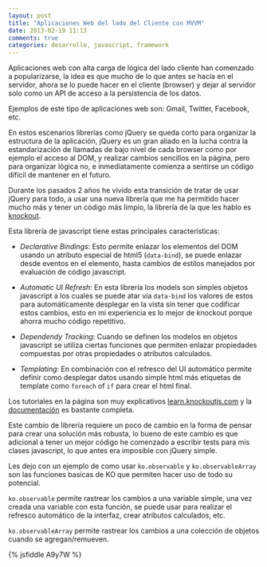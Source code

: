 ```yaml
---
layout: post
title: "Aplicaciones Web del lado del Cliente con MVVM"
date: 2013-02-19 11:13
comments: true
categories: desarrollo, javascript, framework
---
```


Aplicaciones web con alta carga de l&oacute;gica del lado cliente
han comenzado a popularizarse, la idea es que mucho de lo que antes
se hac&iacute;a en el servidor, ahora se lo puede hacer en el cliente (browser)
y dejar al servidor solo como un API de acceso a la persistencia de 
los datos.

<!-- more -->

Ejemplos de este tipo de aplicaciones web son: Gmail, Twitter, Facebook, etc.

En estos escenarios librer&iacute;as como jQuery se queda corto
para organizar la estructura de la aplicaci&oacute;n, jQuery es
un gran aliado en la lucha contra la estandarizaci&oacute;n de
llamadas de bajo nivel de cada browser como por ejemplo el acceso
al DOM, y realizar cambios sencillos en la p&aacute;gina,
pero para organizar l&oacute;gica no, e inmediatamente comienza
a sentirse un c&oacute;digo dif&iacute;cil de mantener en el futuro.

Durante los pasados 2 a&ntilde;os he vivido esta transici&oacute;n de
tratar de usar jQuery para todo, a usar una nueva librer&iacute;a que
me ha permitido hacer mucho m&aacute;s y tener un c&oacute;digo m&aacute;s
limpio, la librer&iacute;a de la que les hablo es [knockout](http://knockoutjs.com/).

Esta librer&iacute;a de javascript tiene estas principales caracter&iacute;sticas:

- _Declarative Bindings_: Esto permite enlazar los elementos del DOM
usando un atributo especial de html5 (`data-bind`), se puede enlazar
desde eventos en el elemento, hasta cambios de estilos manejados por
evaluaci&oacute;n de c&oacute;digo javascript.

- _Automatic UI Refresh_: En esta librer&iacute;a los models son simples
objetos javascript a los cuales se puede atar v&iacute;a `data-bind` los
valores de estos para autom&aacute;ticamente desplegar en la vista sin tener
que codificar estos cambios, esto en mi experiencia es lo mejor de knockout
porque ahorra mucho c&oacute;digo repetitivo.

- _Dependendy Tracking_: Cuando se definen los modelos en objetos javascript
se utiliza ciertas funciones que permiten enlazar propiedades compuestas
por otras propiedades o atributos calculados.

- _Templating_: En combinaci&oacute;n con el refresco del UI autom&aacute;tico
permite definir como desplegar datos usando simple html m&aacute;s etiquetas
de template como `foreach` of `if` para crear el html final.

Los tutoriales en la p&aacute;gina son muy explicativos [learn.knockoutjs.com](http://learn.knockoutjs.com/)
y la [documentaci&oacute;n](http://knockoutjs.com/documentation/introduction.html) es bastante completa.

Este cambio de librer&iacute;a requiere un poco de cambio en la forma de pensar
para crear una soluci&oacute;n m&aacute;s robusta, lo bueno de este cambio es
que adicional a tener un mejor c&oacute;digo he comenzado a escribir tests
para mis clases javascript, lo que antes era imposible con jQuery simple.

Les dejo con un ejemplo de como usar `ko.observable` y `ko.observableArray` son
las funciones basicas de KO que permiten hacer uso de todo su potencial.

`ko.observable` permite rastrear los cambios a una variable simple, una vez creada
una variable con esta funci&oacute;n, se puede usar para realizar el refresco autom&aacute;tico
de la interfaz, crear atributos calculados, etc.

`ko.observableArray` permite rastrear los cambios a una colecci&oacute;n de objetos
cuando se agregan/remueven.

{% jsfiddle A9y7W %}
